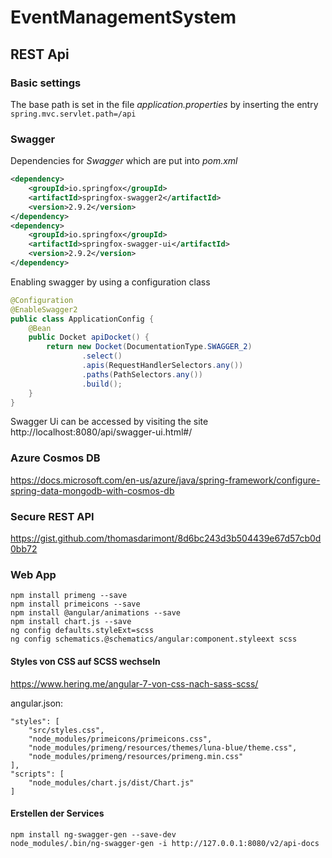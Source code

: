 # EventManagementSystem

## REST Api

### Basic settings

The base path is set in the file *application.properties* by inserting the entry `spring.mvc.servlet.path=/api`



### Swagger

Dependencies for *Swagger* which are put into *pom.xml*

```xml
<dependency>
    <groupId>io.springfox</groupId>
    <artifactId>springfox-swagger2</artifactId>
    <version>2.9.2</version>
</dependency>
<dependency>
    <groupId>io.springfox</groupId>
    <artifactId>springfox-swagger-ui</artifactId>
    <version>2.9.2</version>
</dependency>
```

Enabling swagger by using a configuration class

```java
@Configuration
@EnableSwagger2
public class ApplicationConfig {
    @Bean
    public Docket apiDocket() {
        return new Docket(DocumentationType.SWAGGER_2)
                .select()
                .apis(RequestHandlerSelectors.any())
                .paths(PathSelectors.any())
                .build();
    }
}
```

Swagger Ui can be accessed by visiting the site http://localhost:8080/api/swagger-ui.html#/

### Azure Cosmos DB
https://docs.microsoft.com/en-us/azure/java/spring-framework/configure-spring-data-mongodb-with-cosmos-db

### Secure REST API
https://gist.github.com/thomasdarimont/8d6bc243d3b504439e67d57cb0d0bb72

### Web App

```
npm install primeng --save
npm install primeicons --save
npm install @angular/animations --save
npm install chart.js --save
ng config defaults.styleExt=scss
ng config schematics.@schematics/angular:component.styleext scss
```

#### Styles von CSS auf SCSS wechseln

https://www.hering.me/angular-7-von-css-nach-sass-scss/

angular.json:

```
"styles": [
    "src/styles.css",
    "node_modules/primeicons/primeicons.css",
    "node_modules/primeng/resources/themes/luna-blue/theme.css",
    "node_modules/primeng/resources/primeng.min.css"
],
"scripts": [
    "node_modules/chart.js/dist/Chart.js"
]
```

#### Erstellen der Services 

```
npm install ng-swagger-gen --save-dev
node_modules/.bin/ng-swagger-gen -i http://127.0.0.1:8080/v2/api-docs
```
